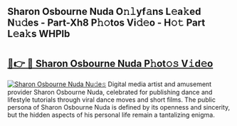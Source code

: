 ## Sharon Osbourne Nuda O𝚗𝚕yf𝚊ns L𝚎a𝚔ed N𝚞𝚍es - Part-Xh8 P𝚑𝚘tos Vi𝚍𝚎o - H𝚘𝚝 Part L𝚎a𝚔s WHPlb

# <h2><a href="http://kf2qzkf.oniu.top/?m=Sharon+Osbourne+Nuda">🔗👉 🔴 Sharon Osbourne Nuda P𝚑ot𝚘𝚜 V𝚒d𝚎o</a></h2>

[![Sharon Osbourne Nuda Nu𝚍e𝚜](https://i.imgur.com/0qMVB7G.gif)](http://kf2qzkf.oniu.top/?m=Sharon+Osbourne+Nuda)
Digital media artist and amusement provider Sharon Osbourne Nuda, celebrated for publishing dance and lifestyle tutorials through viral dance moves and short films. The public persona of Sharon Osbourne Nuda is defined by its openness and sincerity, but the hidden aspects of his personal life remain a tantalizing enigma.  
